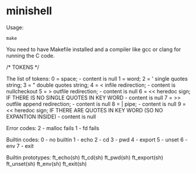 # minishell

Usage:
```
make
```

You need to have Makefile installed and a compiler like gcc or clang for running the C code.



/*	TOKENS	*/

 The list of tokens:
0 = space; - content is null
1 = word;
2 = ' single quotes string;
3 = " double quotes string; 
4 = < infile redirection; - content is nullcheckout 
5 = > outfile redirection; - content is null
6 = << heredoc sign; IF THERE IS NO SINGLE QUOTES IN KEY WORD - content is null 
7 = >> outfile append redirection; - content is null
8 = | pipe; - content is null
9 = << heredoc sign; IF THERE ARE QUOTES IN KEY WORD (SO NO EXPANTION INSIDE) - content is null 


Error codes:
2 - malloc fails
1 - fd fails

Builtin codes:
0 - no builtin
1 - echo
2 - cd
3 - pwd
4 - export
5 - unset
6 - env
7 - exit

Builtin prototypes:
ft_echo(sh)
ft_cd(sh)
ft_pwd(sh)
ft_export(sh)
ft_unset(sh)
ft_env(sh)
ft_exit(sh)
